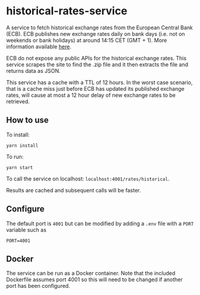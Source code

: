 # historical-rates-service
A service to fetch historical exchange rates from the European Central Bank (ECB). ECB publishes new exchange rates daily on bank days (i.e. not on weekends or bank holidays) at around 14:15 CET (GMT + 1). More information available [here](https://www.ecb.europa.eu/stats/policy_and_exchange_rates/euro_reference_exchange_rates/html/index.en.html).

ECB do not expose any public APIs for the historical exchange rates. This service scrapes the site to find the .zip file and it then extracts the file and returns data as JSON.

This service has a cache with a TTL of 12 hours. In the worst case scenario, that is a cache miss just before ECB has updated its published exchange rates, will cause at most a 12 hour delay of new exchange rates to be retrieved.

## How to use
To install:
```
yarn install
```

To run:
```
yarn start
````

To call the service on localhost: `localhost:4001/rates/historical`.

Results are cached and subsequent calls will be faster.

## Configure
The default port is `4001` but can be modified by adding a `.env` file with a `PORT` variable such as
```
PORT=4001
```

## Docker
The service can be run as a Docker container. Note that the included Dockerfile assumes port 4001 so this will need to be changed if another port has been configured.


